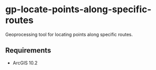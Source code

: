 gp-locate-points-along-specific-routes
======================================

Geoprocessing tool for locating points along specific routes.

## Requirements ##

* ArcGIS 10.2
